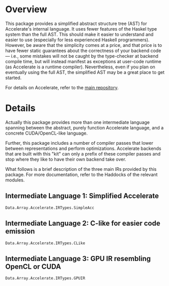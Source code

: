 Overview
================================================

This package provides a simplified abstract structure tree (AST) for
Accelerate's internal language. It uses fewer features of the Haskel
type system than the full AST.  This should make it easier to
understand and easier to use (especially for less experienced Haskell
programmers). However, be aware that the simplicity comes at a price,
and that price is to have fewer static guarantees about the
correctness of your backend code — i.e., some mistakes will not be
caught by the type-checker at backend compile time, but will instead
manifest as exceptions at user-code runtime (as Accelerate is a
runtime compiler). Nevertheless, even if you plan on eventually using
the full AST, the simplified AST may be a great place to get started.

For details on Accelerate, refer to the [main repository][GitHub].

  [GitHub]: https://github.com/AccelerateHS/accelerate


Details
================================================

Actually this package provides more than one intermediate language
spanning between the abstract, purely function Accelerate language,
and a concrete CUDA/OpenCL-like language.

Further, this package includes a number of compiler passes that lower between
representations and perform optimizations.  Accelerate backends that are built
with this "kit" can only a prefix of these compiler passes and stop where they
like to have their own backend take over.

What follows is a brief description of the three main IRs provided by this
package.  For more documentation, refer to the Haddocks of the relevant modules.


Intermediate Language 1: Simplified Accelerate
----------------------------------------------

    Data.Array.Accelerate.IRTypes.SimpleAcc


Intermediate Language 2: C-like for easier code emission
--------------------------------------------------------

    Data.Array.Accelerate.IRTypes.CLike


Intermediate Language 3: GPU IR resembling OpenCL or CUDA 
---------------------------------------------------------

    Data.Array.Accelerate.IRTypes.GPUIR

